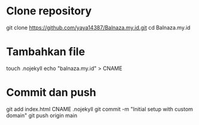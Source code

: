 # Clone repository
git clone https://github.com/yaya14387/Balnaza.my.id.git
cd Balnaza.my.id

# Tambahkan file
touch .nojekyll
echo "balnaza.my.id" > CNAME

# Commit dan push
git add index.html CNAME .nojekyll
git commit -m "Initial setup with custom domain"
git push origin main
